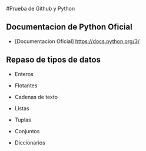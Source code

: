 #Prueba de Github y Python

## Documentacion de Python Oficial

- [Documentacion Oficial] https://docs.python.org/3/

## Repaso de tipos de datos

- Enteros

- Flotantes

- Cadenas de texto

- Listas

- Tuplas 

- Conjuntos

- Diccionarios